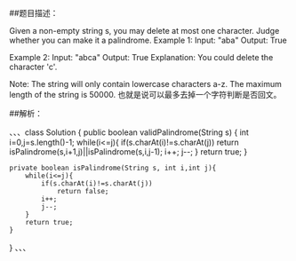 ##题目描述：

Given a non-empty string s, you may delete at most one character. Judge whether you can make it a palindrome. 
Example 1:
Input: "aba"
Output: True

Example 2:
Input: "abca"
Output: True
Explanation: You could delete the character 'c'.

Note:
The string will only contain lowercase characters a-z. The maximum length of the string is 50000.
也就是说可以最多去掉一个字符判断是否回文。

##解析：

、、、class Solution {
    public boolean validPalindrome(String s) {
        int i=0,j=s.length()-1;
        while(i<=j){
            if(s.charAt(i)!=s.charAt(j))
                return isPalindrome(s,i+1,j)||isPalindrome(s,i,j-1);
            i++;
            j--;
        }
        return true;
    }
    
    private boolean isPalindrome(String s, int i,int j){
        while(i<=j){
            if(s.charAt(i)!=s.charAt(j))
                return false;
            i++;
            j--;
        }
        return true;
    }
}
、、、
